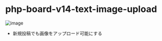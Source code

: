 # php-board-v14-text-image-upload

![image](https://github.com/winofsql/php-board-v14-text-image-upload-sqlite/assets/1501327/fbd9db4b-91a5-4af6-884f-c43d576c4f2d)


- 新規投稿でも画像をアップロード可能にする
